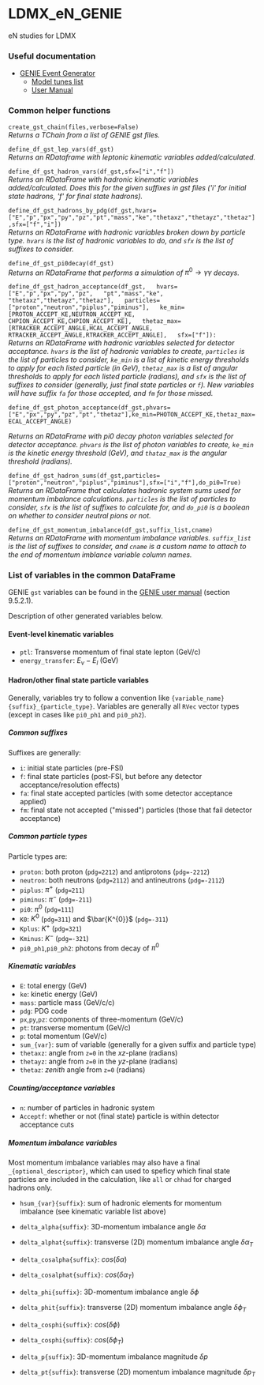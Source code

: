# LDMX_eN_GENIE
eN studies for LDMX

### Useful documentation
- [GENIE Event Generator](http://www.genie-mc.org/)
  - [Model tunes list](https://hep.ph.liv.ac.uk/~costasa/genie/tunes.html)
  - [User Manual](https://genie-docdb.pp.rl.ac.uk/cgi-bin/ShowDocument?docid=2)

### Common helper functions

`create_gst_chain(files,verbose=False)`  
_Returns a TChain from a list of GENIE gst files._

`define_df_gst_lep_vars(df_gst)`  
_Returns an RDataframe with leptonic kinematic variables added/calculated._

`define_df_gst_hadron_vars(df_gst,sfx=["i","f"])`  
_Returns an RDataFrame with hadronic kinematic variables added/calculated. Does this for the given suffixes in gst files ('i' for initial state hadrons, 'f' for final state hadrons)._

`define_df_gst_hadrons_by_pdg(df_gst,hvars=["E","p","px","py","pz","pt","mass","ke","thetaxz","thetayz","thetaz"],sfx=["f","i"])`  
_Returns an RDataFrame with hadronic variables broken down by particle type. `hvars` is the list of hadronic variables to do, and `sfx` is the list of suffixes to consider._

`define_df_gst_pi0decay(df_gst)`  
_Returns an RDataFrame that performs a simulation of_ $\pi^{0}\rightarrow\gamma\gamma$ _decays._

`define_df_gst_hadron_acceptance(df_gst,  
                                 hvars=["E","p","px","py","pz",  
                                        "pt","mass","ke",  
                                        "thetaxz","thetayz","thetaz"],  
                                 particles=["proton","neutron","piplus","piminus"],  
                                 ke_min=[PROTON_ACCEPT_KE,NEUTRON_ACCEPT_KE,  
                                         CHPION_ACCEPT_KE,CHPION_ACCEPT_KE],  
                                 thetaz_max=[RTRACKER_ACCEPT_ANGLE,HCAL_ACCEPT_ANGLE,  
                                             RTRACKER_ACCEPT_ANGLE,RTRACKER_ACCEPT_ANGLE],  
                                 sfx=["f"]):`  
_Returns an RDataFrame with hadronic variables selected for detector acceptance. `hvars` is the list of hadronic variables to create, `particles` is the list of particles to consider, `ke_min` is a list of kinetic energy thresholds to apply for each listed particle (in GeV), `thetaz_max` is a list of angular thresholds to apply for each listed particle (radians), and `sfx` is the list of suffixes to consider (generally, just final state particles or `f`). New variables will have suffix `fa` for those accepted, and `fm` for those missed._

`define_df_gst_photon_acceptance(df_gst,phvars=["E","px","py","pz","pt","thetaz"],ke_min=PHOTON_ACCEPT_KE,thetaz_max=ECAL_ACCEPT_ANGLE)`  
                                    
_Returns an RDataFrame with pi0 decay photon variables selected for detector acceptance. `phvars` is the list of photon variables to create, `ke_min` is the kinetic energy threshold (GeV), and `thataz_max` is the angular threshold (radians)._

`define_df_gst_hadron_sums(df_gst,particles=["proton","neutron","piplus","piminus"],sfx=["i","f"],do_pi0=True)`  
_Returns an RDataFrame that calculates hadronic system sums used for momentum imbalance calculations. `particles` is the list of particles to consider, `sfx` is the list of suffixes to calculate for, and `do_pi0` is a boolean on whether to consider neutral pions or not._

`define_df_gst_momentum_imbalance(df_gst,suffix_list,cname)`  
_Returns an RDataFrame with momentum imbalance variables. `suffix_list` is the list of suffixes to consider, and `cname` is a custom name to attach to the end of momentum imblance variable column names._

### List of variables in the common DataFrame

GENIE `gst` variables can be found in the [GENIE user manual](https://genie-docdb.pp.rl.ac.uk/cgi-bin/ShowDocument?docid=2) (section 9.5.2.1).

Description of other generated variables below.

#### Event-level kinematic variables
- `ptl`: Transverse momentum of final state lepton (GeV/c)
- `energy_transfer`: $E_{\nu} - E_{l}$ (GeV)

#### Hadron/other final state particle variables
Generally, variables try to follow a convention like `{variable_name}{suffix}_{particle_type}`. Variables are generally all `RVec` vector types (except in cases like `pi0_ph1` and `pi0_ph2`).

##### Common suffixes
Suffixes are generally:
- `i`: initial state particles (pre-FSI)
- `f`: final state particles (post-FSI, but before any detector acceptance/resolution effects)
- `fa`: final state accepted particles (with some detector acceptance applied)
- `fm`: final state not accepted ("missed") particles (those that fail detector acceptance)

##### Common particle types
Particle types are:
- `proton`: both proton (`pdg=2212`) and antiprotons (`pdg=-2212`)
- `neutron`: both neutrons (`pdg=2112`) and antineutrons (`pdg=-2112`)
- `piplus`: $\pi^{+}$ (`pdg=211`)
- `piminus`: $\pi^{-}$ (`pdg=-211`)
- `pi0`: $\pi^{0}$ (`pdg=111`)
- `K0`: $K^{0}$ (`pdg=311`) and $\bar{K^{0}}$ (`pdg=-311`)
- `Kplus`: $K^{+}$ (`pdg=321`)
- `Kminus`: $K^{-}$ (`pdg=-321`)
- `pi0_ph1`,`pi0_ph2`: photons from decay of $\pi^{0}$

##### Kinematic variables
- `E`: total energy (GeV)
- `ke`: kinetic energy (GeV)
- `mass`: particle mass (GeV/c/c)
- `pdg`: PDG code
- `px`,`py`,`pz`: components of three-momentum (GeV/c)
- `pt`: transverse momentum (GeV/c)
- `p`: total momentum (GeV/c)
- `sum_{var}`: sum of variable (generally for a given suffix and particle type)
- `thetaxz`: angle from `z=0` in the _xz_-plane (radians)
- `thetayz`: angle from `z=0` in the _yz_-plane (radians)
- `thetaz`: _zenith_ angle from `z=0` (radians)

##### Counting/acceptance variables
- `n`: number of particles in hadronic system
- `Acceptf`: whether or not (final state) particle is within detector acceptance cuts

##### Momentum imbalance variables
Most momentum imbalance variables may also have a final `_{optional_descriptor}`, which can used to speficy which final state particles are included in the calculation, like `all` or `chhad` for charged hadrons only.

- `hsum_{var}{suffix}`: sum of hadronic elements for momentum imbalance (see kinematic variable list above)

- `delta_alpha{suffix}`: 3D-momentum imbalance angle $\delta\alpha$
- `delta_alphat{suffix}`: transverse (2D) momentum imbalance angle $\delta\alpha_{T}$
- `delta_cosalpha{suffix}`: $cos(\delta\alpha)$
- `delta_cosalphat{suffix}`: $cos(\delta\alpha_{T})$

- `delta_phi{suffix}`: 3D-momentum imbalance angle $\delta\phi$
- `delta_phit{suffix}`: transverse (2D) momentum imbalance angle $\delta\phi_{T}$
- `delta_cosphi{suffix}`: $cos(\delta\phi)$
- `delta_cosphi{suffix}`: $cos(\delta\phi_{T})$

- `delta_p{suffix}`: 3D-momentum imbalance magnitude $\delta p$
- `delta_pt{suffix}`: transverse (2D) momentum imbalance magnitude $\delta p_{T}$
